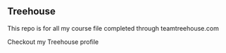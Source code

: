 ## Treehouse

This repo is for all my course file completed through teamtreehouse.com

Checkout my Treehouse profile